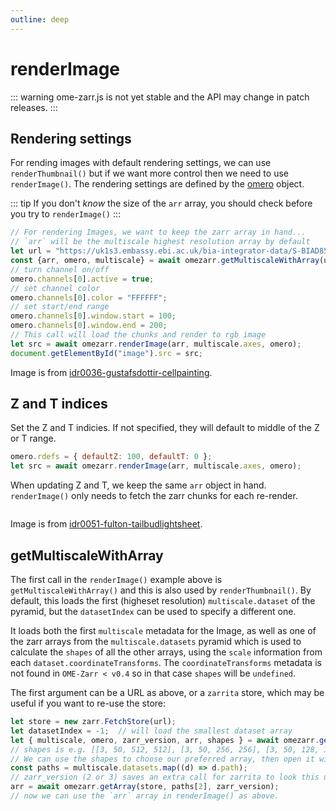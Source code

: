 ```yaml
---
outline: deep
---
```


<script setup>
import Image from './components/Image.vue';
import ImageViewer from './components/ImageViewer.vue';
</script>

# renderImage

::: warning
ome-zarr.js is not yet stable and the API may change in patch releases.
:::

## Rendering settings

For rending images with default rendering settings, we can use `renderThumbnail()` but if we
want more control then we need to use `renderImage()`. The rendering settings are defined
by the [omero](https://ngff.openmicroscopy.org/latest/index.html#omero-md) object.

::: tip
If you don't *know* the size of the `arr` array, you should check before you try to `renderImage()`
:::

```js
// For rendering Images, we want to keep the zarr array in hand...
// `arr` will be the multiscale highest resolution array by default
let url = "https://uk1s3.embassy.ebi.ac.uk/bia-integrator-data/S-BIAD855/781ac3d7-673f-47be-a4d2-3fdf3f477047/781ac3d7-673f-47be-a4d2-3fdf3f477047.zarr/D/3/0";
const {arr, omero, multiscale} = await omezarr.getMultiscaleWithArray(url);
// turn channel on/off
omero.channels[0].active = true;
// set channel color
omero.channels[0].color = "FFFFFF";
// set start/end range
omero.channels[0].window.start = 100;
omero.channels[0].window.end = 200;
// This call will load the chunks and render to rgb image
let src = await omezarr.renderImage(arr, multiscale.axes, omero);
document.getElementById("image").src = src;
```


<ClientOnly>
<ImageViewer url="https://uk1s3.embassy.ebi.ac.uk/bia-integrator-data/S-BIAD855/781ac3d7-673f-47be-a4d2-3fdf3f477047/781ac3d7-673f-47be-a4d2-3fdf3f477047.zarr/D/3/0" />
</ClientOnly>

Image is from [idr0036-gustafsdottir-cellpainting](https://idr.openmicroscopy.org/webclient/?show=screen-1952).

## Z and T indices

Set the Z and T indicies. If not specified, they will default to middle of the Z or T range.

```js
omero.rdefs = { defaultZ: 100, defaultT: 0 };
let src = await omezarr.renderImage(arr, multiscale.axes, omero);
```

When updating Z and T, we keep the same `arr` object in hand. `renderImage()` only needs to fetch the zarr chunks for each re-render. 

<ClientOnly>
<Image url="https://uk1s3.embassy.ebi.ac.uk/bia-integrator-data/S-BIAD815/c49efcfd-e767-4ae5-adbf-299cafd92120/c49efcfd-e767-4ae5-adbf-299cafd92120.zarr/0/" autoBoost=true example="ztSliders" />
</ClientOnly>


Image is from [idr0051-fulton-tailbudlightsheet](https://idr.openmicroscopy.org/webclient/?show=project-552).


## getMultiscaleWithArray

The first call in the `renderImage()` example above is `getMultiscaleWithArray()` and this is also used
by `renderThumbnail()`. By default, this loads the first (higheset resolution) `multiscale.dataset` of the pyramid,
but the `datasetIndex` can be used to specify a different one. 

It loads both the first `multiscale` metadata for the Image, as well as one of the zarr arrays from the
`multiscale.datasets` pyramid which is used to calculate the `shapes` of all the other arrays, using the
`scale` information from each `dataset.coordinateTransforms`. The `coordinateTransforms` metadata is not
found in `OME-Zarr < v0.4` so in that case `shapes` will be `undefined`.

The first argument can be a URL as above, or a `zarrita` store, which may be useful if you want to re-use the store:

```js
let store = new zarr.FetchStore(url);
let datasetIndex = -1;  // will load the smallest dataset array
let { multiscale, omero, zarr_version, arr, shapes } = await omezarr.getMultiscaleWithArray(store, datasetIndex);
// shapes is e.g. [[3, 50, 512, 512], [3, 50, 256, 256], [3, 50, 128, 128]]
// We can use the shapes to choose our preferred array, then open it with:
const paths = multiscale.datasets.map((d) => d.path);
// zarr_version (2 or 3) saves an extra call for zarrita to look this up
arr = await omezarr.getArray(store, paths[2], zarr_version);
// now we can use the `arr` array in renderImage() as above.
```